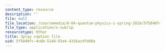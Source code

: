 ```yaml
---
content_type: resource
description: ''
file: null
file_location: /coursemedia/8-04-quantum-physics-i-spring-2016/5f5840fc4c6b51d493e44316acdfdd8a_GyukKStk6Ls.vtt
file_type: application/x-subrip
resourcetype: Other
title: 3play caption file
uid: 5f5840fc-4c6b-51d4-93e4-4316acdfdd8a
---
```

